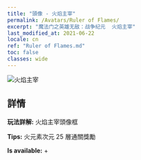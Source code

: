 ```yaml
---
title: "頭像 - 火焰主宰"
permalink: /Avatars/Ruler of Flames/
excerpt: "魔法门之英雄无敌：战争纪元  火焰主宰"
last_modified_at: 2021-06-22
locale: cn
ref: "Ruler of Flames.md"
toc: false
classes: wide
---
```

 ![火焰主宰](/images/a/avatarFrame_39.png)

## 詳情

 **玩法詳解:** 火焰主宰頭像框 

 **Tips:** 火元素次元 25 層通關獎勵 

 **Is available:**  + 

